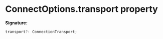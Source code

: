 # ConnectOptions.transport property

**Signature:**

```typescript
transport?: ConnectionTransport;
```
